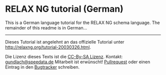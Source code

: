 # RELAX NG tutorial (German)


This is a German language tutorial for the RELAX NG schema language. The remainder of this readme is in German...

----

Dieses Tutorial ist angelehnt an das offizielle Tutorial unter <http://relaxng.org/tutorial-20030326.html>.

Die Lizenz dieses Texts ist die [CC-By-SA Lizenz](https://creativecommons.org/licenses/by-sa/3.0/deed.de).
Kontakt: <gundlach@speedata.de>
Mitarbeit ist erwünscht! [Pullrequest](https://help.github.com/articles/about-pull-requests/) oder einen Eintrag in den [Bugtracker](https://github.com/speedata/relaxngtutorial-de/issues) schreiben.

